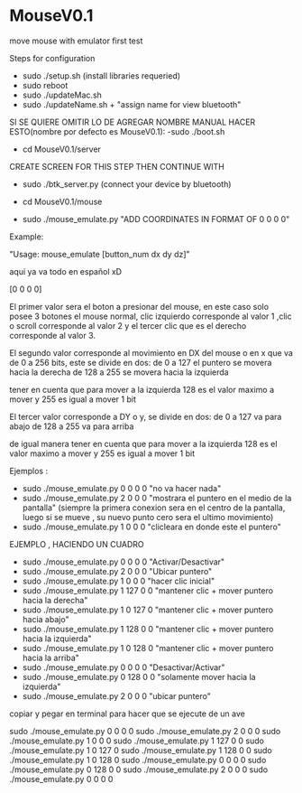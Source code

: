 # MouseV0.1
move mouse with emulator first test

Steps for configuration
- sudo ./setup.sh (install libraries requeried)
- sudo reboot
- sudo ./updateMac.sh 
- sudo ./updateName.sh + "assign name for view bluetooth"

SI SE QUIERE OMITIR LO DE AGREGAR NOMBRE MANUAL HACER ESTO(nombre por defecto es MouseV0.1):
-sudo ./boot.sh 

- cd MouseV0.1/server

CREATE SCREEN FOR THIS STEP THEN CONTINUE WITH 
- sudo ./btk_server.py (connect your device by bluetooth)

- cd MouseV0.1/mouse

- sudo ./mouse_emulate.py "ADD COORDINATES IN FORMAT OF 0 0 0 0"

Example:

"Usage: mouse_emulate [button_num dx dy dz]"

aqui ya va todo en español xD

[0 0 0 0]

El primer valor sera el boton a presionar del mouse, en este caso solo posee 3 botones
el mouse normal, clic izquierdo corresponde al valor 1 ,clic o scroll corresponde al valor 2 y el tercer clic que es el derecho corresponde al valor 3.


El segundo valor corresponde al movimiento en DX del mouse o en x que va de 0 a 256 bits, este se divide en dos:
de 0 a 127 el puntero se movera hacia la derecha
de 128 a 255 se movera hacia la izquierda

tener en cuenta que para mover a la izquierda 128 es el valor maximo a mover y 255 es igual a mover 1 bit 


El tercer valor corresponde a DY o y, se divide en dos:
de 0 a 127 va para abajo
de 128 a 255 va para arriba 

de igual manera tener en cuenta que para mover a la izquierda 128 es el valor maximo a mover y 255 es igual a mover 1 bit 

Ejemplos :

- sudo ./mouse_emulate.py 0 0 0 0 "no va hacer nada"
- sudo ./mouse_emulate.py 2 0 0 0 "mostrara el puntero en el medio de la pantalla"
(siempre la primera conexion sera en el centro de la pantalla, luego si se mueve , su nuevo punto cero sera el ultimo movimiento)
- sudo ./mouse_emulate.py 1 0 0 0 "clicleara en donde este el puntero"


EJEMPLO , HACIENDO UN CUADRO

- sudo ./mouse_emulate.py 0 0 0 0 "Activar/Desactivar"
- sudo ./mouse_emulate.py 2 0 0 0 "Ubicar puntero"
- sudo ./mouse_emulate.py 1 0 0 0 "hacer clic inicial"
- sudo ./mouse_emulate.py 1 127 0 0 "mantener clic + mover puntero hacia la derecha"
- sudo ./mouse_emulate.py 1 0 127 0 "mantener clic + mover puntero hacia abajo"
- sudo ./mouse_emulate.py 1 128 0 0 "mantener clic + mover puntero hacia la izquierda"
- sudo ./mouse_emulate.py 1 0 128 0 "mantener clic + mover puntero hacia la arriba"
- sudo ./mouse_emulate.py 0 0 0 0 "Desactivar/Activar"
- sudo ./mouse_emulate.py 0 128 0 0 "solamente mover hacia la izquierda"
- sudo ./mouse_emulate.py 2 0 0 0 "ubicar puntero"


copiar y pegar en terminal para hacer que se ejecute de un ave

sudo ./mouse_emulate.py 0 0 0 0
sudo ./mouse_emulate.py 2 0 0 0 
sudo ./mouse_emulate.py 1 0 0 0
sudo ./mouse_emulate.py 1 127 0 0
sudo ./mouse_emulate.py 1 0 127 0 
sudo ./mouse_emulate.py 1 128 0 0
sudo ./mouse_emulate.py 1 0 128 0
sudo ./mouse_emulate.py 0 0 0 0 
sudo ./mouse_emulate.py 0 128 0 0 
sudo ./mouse_emulate.py 2 0 0 0
sudo ./mouse_emulate.py 0 0 0 0




